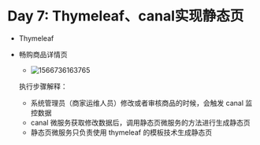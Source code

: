 # Day 7:  Thymeleaf、canal实现静态页

- Thymeleaf

- 畅购商品详情页

  - ![1566736163765](http://dylanguo.xyz/img/1566736163765.png)

  执行步骤解释：

  + 系统管理员（商家运维人员）修改或者审核商品的时候，会触发 canal 监控数据
  + canal 微服务获取修改数据后，调用静态页微服务的方法进行生成静态页 
  + 静态页微服务只负责使用 thymeleaf 的模板技术生成静态页